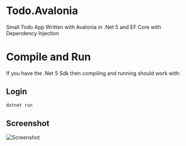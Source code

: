 # Todo.Avalonia

Small Todo App Written with Avalonia in .Net 5 and EF Core with Dependency Injection

# Compile and Run

If you have the .Net 5 Sdk then compiling and running should work with:

## Login

```bash
dotnet run
```

## Screenshot
![Screenshot](http://bmedley.org/adhoc/todoAvaloniaScreenShot.png)
